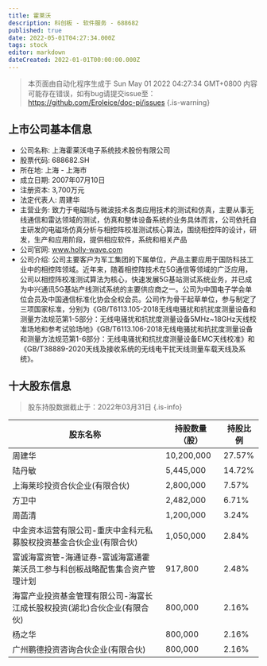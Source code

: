 ```yaml
---
title: 霍莱沃
description: 科创板 - 软件服务 - 688682
published: true
date: 2022-05-01T04:27:34.000Z
tags: stock
editor: markdown
dateCreated: 2022-01-01T00:00:00.000Z
---
```


> 本页面由自动化程序生成于 Sun May 01 2022 04:27:34 GMT+0800
> 内容可能存在错误，如有bug请提交issue至：https://github.com/Eroleice/doc-pi/issues
{.is-warning}

## 上市公司基本信息
- 公司名称: 上海霍莱沃电子系统技术股份有限公司
- 股票代码: 688682.SH
- 所在地: 上海 - 上海市
- 成立日期: 2007年07月10日
- 注册资本: 3,700万元
- 法定代表人: 周建华
- 主营业务: 致力于电磁场与微波技术各类应用技术的测试和仿真，主要从事无线通信和雷达领域的测试，仿真和整体设备系统的业务具体而言，公司依托自主研发的电磁场仿真分析与相控阵校准测试核心算法，围绕相控阵的设计，研发，生产和应用阶段，提供相应软件，系统和相关产品
- 公司官网: www.holly-wave.com
- 公司介绍: 公司主要客户为军工集团的下属单位，产品主要应用于国防科技工业中的相控阵领域。近年来，随着相控阵技术在5G通信等领域的广泛应用，公司以相控阵校准测试算法为核心，快速发展5G基站测试系统业务，并已成为中兴通讯5G基站产线测试系统的主要供应商之一。公司为中国电子学会单位会员及中国通信标准化协会全权会员。公司作为骨干起草单位，参与制定了三项国家标准，分别为《GB/T6113.105-2018无线电骚扰和抗扰度测量设备和测量方法规范第1-5部分：无线电骚扰和抗扰度测量设备5MHz~18GHz天线校准场地和参考试验场地》《GB/T6113.106-2018无线电骚扰和抗扰度测量设备和测量方法规范第1-6部分：无线电骚扰和抗扰度测量设备EMC天线校准》和《GB/T38889-2020天线及接收系统的无线电干扰天线测量车载天线及系统》。


## 十大股东信息
> 股东持股数据截止于：2022年03月31日
{.is-info}

| 股东名称 | 持股数量（股） | 持股比例 |
| --- | --- | --- |
| 周建华 | 10,200,000 | 27.57% |
| 陆丹敏 | 5,445,000 | 14.72% |
| 上海莱珍投资合伙企业(有限合伙) | 2,800,000 | 7.57% |
| 方卫中 | 2,482,000 | 6.71% |
| 周菡清 | 1,200,000 | 3.24% |
| 中金资本运营有限公司-重庆中金科元私募股权投资基金合伙企业(有限合伙) | 1,050,000 | 2.84% |
| 富诚海富资管-海通证券-富诚海富通霍莱沃员工参与科创板战略配售集合资产管理计划 | 917,800 | 2.48% |
| 海富产业投资基金管理有限公司-海富长江成长股权投资(湖北)合伙企业(有限合伙) | 800,000 | 2.16% |
| 杨之华 | 800,000 | 2.16% |
| 广州鹏德投资咨询合伙企业(有限合伙) | 800,000 | 2.16% |




